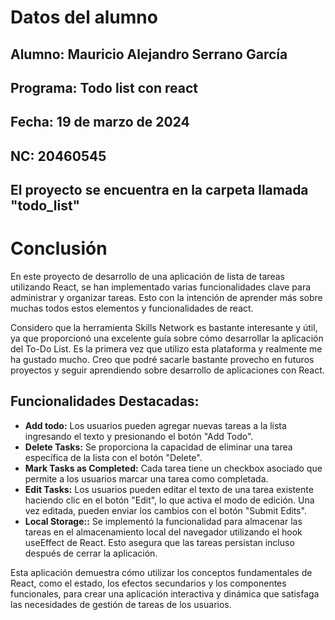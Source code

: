 # Datos del alumno
## Alumno: Mauricio Alejandro Serrano García
## Programa: Todo list con react
## Fecha: 19 de marzo de 2024
## NC: 20460545

## El proyecto se encuentra en la carpeta llamada "todo_list"

# Conclusión
En este proyecto de desarrollo de una aplicación de lista de tareas utilizando React, se han implementado varias funcionalidades clave para administrar y organizar tareas. Esto con la intención de aprender más sobre muchas todos estos elementos y funcionalidades de react.

Considero que la herramienta Skills Network es bastante interesante y útil, ya que proporcionó una excelente guía sobre cómo desarrollar la aplicación del To-Do List. Es la primera vez que utilizo esta plataforma y realmente me ha gustado mucho. Creo que podré sacarle bastante provecho en futuros proyectos y seguir aprendiendo sobre desarrollo de aplicaciones con React.

## Funcionalidades Destacadas:

- **Add todo:** Los usuarios pueden agregar nuevas tareas a la lista ingresando el texto y presionando el botón "Add Todo".
- **Delete Tasks:** Se proporciona la capacidad de eliminar una tarea específica de la lista con el botón "Delete".
- **Mark Tasks as Completed:** Cada tarea tiene un checkbox asociado que permite a los usuarios marcar una tarea como completada.
- **Edit Tasks:** Los usuarios pueden editar el texto de una tarea existente haciendo clic en el botón "Edit", lo que activa el modo de edición. Una vez editada, pueden enviar los cambios con el botón "Submit Edits".
- **Local Storage::** Se implementó la funcionalidad para almacenar las tareas en el almacenamiento local del navegador utilizando el hook useEffect de React. Esto asegura que las tareas persistan incluso después de cerrar la aplicación.

Esta aplicación demuestra cómo utilizar los conceptos fundamentales de React, como el estado, los efectos secundarios y los componentes funcionales, para crear una aplicación interactiva y dinámica que satisfaga las necesidades de gestión de tareas de los usuarios.
